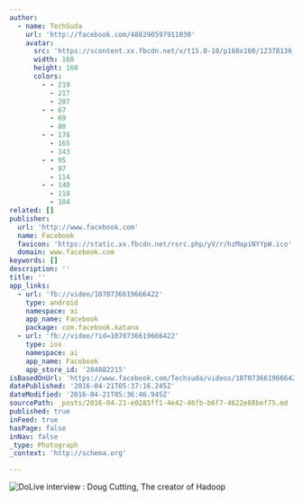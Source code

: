 ```yaml
---
author:
  - name: TechSuda
    url: 'http://facebook.com/488290597911030'
    avatar:
      src: 'https://scontent.xx.fbcdn.net/v/t15.0-10/p160x160/12378136_1070779206328830_439207347_n.jpg?oh=8bc421a9b5b5dcbbc794b9c9a839eb13&oe=57AE2952'
      width: 160
      height: 160
      colors:
        - - 219
          - 217
          - 207
        - - 67
          - 69
          - 80
        - - 178
          - 165
          - 143
        - - 95
          - 97
          - 114
        - - 140
          - 118
          - 104
related: []
publisher:
  url: 'http://www.facebook.com'
  name: Facebook
  favicon: 'https://static.xx.fbcdn.net/rsrc.php/yV/r/hzMapiNYYpW.ico'
  domain: www.facebook.com
keywords: []
description: ''
title: ''
app_links:
  - url: 'fb://video/1070736619666422'
    type: android
    namespace: ai
    app_name: Facebook
    package: com.facebook.katana
  - url: 'fb://video/?id=1070736619666422'
    type: ios
    namespace: ai
    app_name: Facebook
    app_store_id: '284882215'
isBasedOnUrl: 'https://www.facebook.com/Techsuda/videos/1070736619666422/'
datePublished: '2016-04-21T05:37:16.245Z'
dateModified: '2016-04-21T05:36:46.945Z'
sourcePath: _posts/2016-04-21-e0285ff1-4e42-46fb-b6f7-4622e68bef75.md
published: true
inFeed: true
hasPage: false
inNav: false
_type: Photograph
_context: 'http://schema.org'

---
```

![DoLive interview : Doug Cutting, The creator of Hadoop](https://scontent.xx.fbcdn.net/v/t15.0-10/p160x160/12378136_1070779206328830_439207347_n.jpg?oh=8bc421a9b5b5dcbbc794b9c9a839eb13&oe=57AE2952)